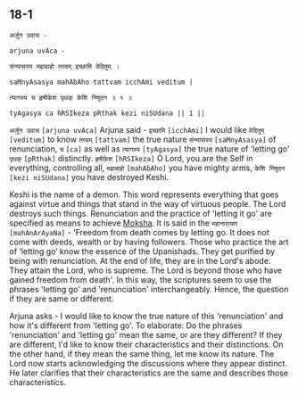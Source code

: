 ## 18-1


```shloka-sa
अर्जुन उवाच -
```
```shloka-sa-hk
arjuna uvAca -
```
```shloka-sa
संन्यासस्य महाबाहो तत्त्वम् इच्छामि वेदितुम् ।
```
```shloka-sa-hk
saMnyAsasya mahAbAho tattvam icchAmi veditum |
```
```shloka-sa
त्यागस्य च हृषीकेश पृथक् केशि निषूदन ॥ १ ॥
```
```shloka-sa-hk
tyAgasya ca hRSIkeza pRthak kezi niSUdana || 1 ||
```

`अर्जुन उवाच` `[arjuna uvAca]` Arjuna said - `इच्छामि` `[icchAmi]` I would like `वेदितुम्` `[veditum]` to know `तत्त्वम्` `[tattvam]` the true nature `संन्यासस्य` `[saMnyAsasya]` of renunciation, `च` `[ca]` as well as `त्यागस्य` `[tyAgasya]` the true nature of 'letting go' `पृथक्` `[pRthak]` distinctly. `हृषीकेश` `[hRSIkeza]` O Lord, you are the Self in everything, controlling all, `महाबाहो` `[mahAbAho]` you have mighty arms, `केशि निषूदन` `[kezi niSUdana]` you have destroyed Keshi.

Keshi is the name of a demon. This word represents everything that goes against virtue and things that stand in the way of virtuous people. The Lord destroys such things.
Renunciation and the practice of 'letting it go' are specified as means to achieve [Moksha](Moksha). 
It is said in the `महानारायण` `[mahAnArAyaNa]` - 'Freedom from death comes by letting go. It does not come with deeds, wealth or by having followers. Those who practice the art of ‘letting go’ know the essence of the Upanishads. They get purified by being with renunciation. At the end of life, they are in the Lord's abode. They attain the Lord, who is supreme. The Lord is beyond those who have gained freedom from death'.
In this way, the scriptures seem to use the phrases 'letting go' and 'renunciation' interchangeably. Hence, the question if they are same or different.



Arjuna asks - I would like to know the true nature of this 'renunciation' and how it's different from 'letting go'. To elaborate: Do the phrases 'renunciation' and 'letting go' mean the same, or are they different? If they are different, I'd like to know their characteristics and their distinctions. On the other hand, if they mean the same thing, let me know its nature.
The Lord now starts acknowledging the discussions where they appear distinct. He later clarifies that their characteristics are the same and describes those characteristics.

